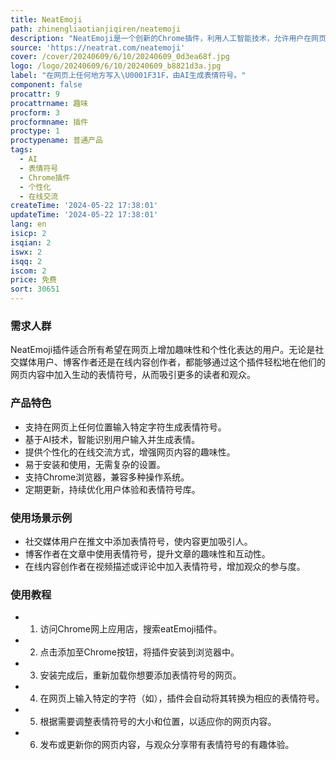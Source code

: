 ```yaml
---
title: NeatEmoji
path: zhinengliaotianjiqiren/neatemoji
description: "NeatEmoji是一个创新的Chrome插件，利用人工智能技术，允许用户在网页上的任何位置输入特定的字符（如\U0001F31F）来生成相应的表情符号。这项技术不仅为网页内容增添了趣味性，也为用户提供了一种全新的交互方式，使在线交流更加生动和个性化。NeatEmoji背后的AI技术能够智能识别用户输入的字符，并迅速生成相应的表情符号，极大地丰富了用户的在线体验。"
source: 'https://neatrat.com/neatemoji'
cover: /cover/20240609/6/10/20240609_0d3ea68f.jpg
logo: /logo/20240609/6/10/20240609_b8821d3a.jpg
label: "在网页上任何地方写入\U0001F31F，由AI生成表情符号。"
component: false
procattr: 9
procattrname: 趣味
procform: 3
procformname: 插件
proctype: 1
proctypename: 普通产品
tags:
  - AI
  - 表情符号
  - Chrome插件
  - 个性化
  - 在线交流
createTime: '2024-05-22 17:38:01'
updateTime: '2024-05-22 17:38:01'
lang: en
isicp: 2
isqian: 2
iswx: 2
isqq: 2
iscom: 2
price: 免费
sort: 30651
---
```




### 需求人群
NeatEmoji插件适合所有希望在网页上增加趣味性和个性化表达的用户。无论是社交媒体用户、博客作者还是在线内容创作者，都能够通过这个插件轻松地在他们的网页内容中加入生动的表情符号，从而吸引更多的读者和观众。

### 产品特色
* 支持在网页上任何位置输入特定字符生成表情符号。
* 基于AI技术，智能识别用户输入并生成表情。
* 提供个性化的在线交流方式，增强网页内容的趣味性。
* 易于安装和使用，无需复杂的设置。
* 支持Chrome浏览器，兼容多种操作系统。
* 定期更新，持续优化用户体验和表情符号库。

### 使用场景示例
* 社交媒体用户在推文中添加表情符号，使内容更加吸引人。
* 博客作者在文章中使用表情符号，提升文章的趣味性和互动性。
* 在线内容创作者在视频描述或评论中加入表情符号，增加观众的参与度。

### 使用教程
* 1. 访问Chrome网上应用店，搜索eatEmoji插件。
* 2. 点击添加至Chrome按钮，将插件安装到浏览器中。
* 3. 安装完成后，重新加载你想要添加表情符号的网页。
* 4. 在网页上输入特定的字符（如），插件会自动将其转换为相应的表情符号。
* 5. 根据需要调整表情符号的大小和位置，以适应你的网页内容。
* 6. 发布或更新你的网页内容，与观众分享带有表情符号的有趣体验。

  
